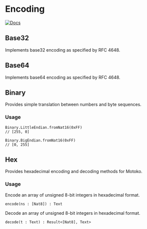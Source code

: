 # Encoding

[![Docs](https://img.shields.io/badge/dfx-0.12.1-yellow)](https://dfinity.org/developers)

## Base32

Implements base32 encoding as specified by RFC 4648.

## Base64

Implements base64 encoding as specified by RFC 4648.

## Binary

Provides simple translation between numbers and byte sequences.

### Usage

```motoko
Binary.LittleEndian.fromNat16(0xFF)
// [255, 0]

Binary.BigEndian.fromNat16(0xFF)
// [0, 255]

```

## Hex

Provides hexadecimal encoding and decoding methods for Motoko.

### Usage

Encode an array of unsigned 8-bit integers in hexadecimal format.

```motoko
encode(ns : [Nat8]) : Text

```

Decode an array of unsigned 8-bit integers in hexadecimal format.

```motoko
decode(t : Text) : Result<[Nat8], Text>

```
